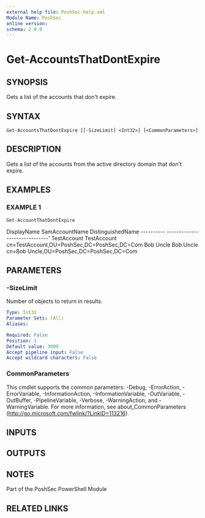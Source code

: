 ```yaml
---
external help file: PoshSec-help.xml
Module Name: PoshSec
online version:
schema: 2.0.0
---
```


# Get-AccountsThatDontExpire

## SYNOPSIS
Gets a list of the accounts that don't expire.

## SYNTAX

```
Get-AccountsThatDontExpire [[-SizeLimit] <Int32>] [<CommonParameters>]
```

## DESCRIPTION
Gets a list of the accounts from the active directory domain that don't expire.

## EXAMPLES

### EXAMPLE 1
```
Get-AccountThatDontExpire
```

DisplayName     SamAccountName      DistinguishedName
    ----------      -------------       -----------------'
    TestAccount     TestAccount         cn=TestAccount,OU=PoshSec,DC=PoshSec,DC=Com
    Bob Uncle       Bob.Uncle           cn=Bob Uncle,OU=PoshSec,DC=PoshSec,DC=Com

## PARAMETERS

### -SizeLimit
Number of objects to return in results.

```yaml
Type: Int32
Parameter Sets: (All)
Aliases:

Required: False
Position: 1
Default value: 3000
Accept pipeline input: False
Accept wildcard characters: False
```

### CommonParameters
This cmdlet supports the common parameters: -Debug, -ErrorAction, -ErrorVariable, -InformationAction, -InformationVariable, -OutVariable, -OutBuffer, -PipelineVariable, -Verbose, -WarningAction, and -WarningVariable. For more information, see about_CommonParameters (http://go.microsoft.com/fwlink/?LinkID=113216).

## INPUTS

## OUTPUTS

## NOTES
Part of the PoshSec PowerShell Module

## RELATED LINKS
